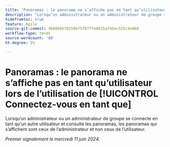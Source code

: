 ```yaml
---
title: 'Panoramas : le panorama ne s’affiche pas en tant qu’utilisateur lors de l’utilisation de la connexion en tant que'
description: "Lorsqu’un administrateur ou un administrateur de groupe se connecte en tant qu’un autre utilisateur et consulte les panoramas, les panoramas qui s’affichent sont ceux de l’administrateur, et non ceux de l’utilisateur."
hidefromtoc: true
feature: Agile
source-git-commit: 9b8060b70250b75f8777e8815af45ec525c4e860
workflow-type: tm+mt
source-wordcount: '80'
ht-degree: 5%

---
```



# Panoramas : le panorama ne s’affiche pas en tant qu’utilisateur lors de l’utilisation de [!UICONTROL Connectez-vous en tant que]

Lorsqu’un administrateur ou un administrateur de groupe se connecte en tant qu’un autre utilisateur et consulte les panoramas, les panoramas qui s’affichent sont ceux de l’administrateur et non ceux de l’utilisateur.

_Premier signalement le mercredi 11 juin 2024._
